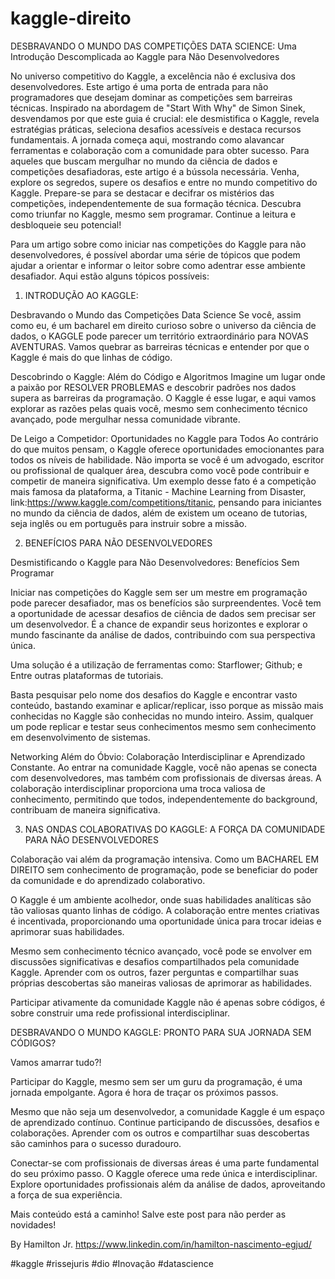 # kaggle-direito

DESBRAVANDO O MUNDO DAS COMPETIÇÕES DATA SCIENCE: 
Uma Introdução Descomplicada ao Kaggle para Não Desenvolvedores

No universo competitivo do Kaggle, a excelência não é exclusiva dos desenvolvedores. Este artigo é uma porta de entrada para não programadores que desejam dominar as competições sem barreiras técnicas. Inspirado na abordagem de "Start With Why" de Simon Sinek, desvendamos por que este guia é crucial: ele desmistifica o Kaggle, revela estratégias práticas, seleciona desafios acessíveis e destaca recursos fundamentais. A jornada começa aqui, mostrando como alavancar ferramentas e colaboração com a comunidade para obter sucesso. Para aqueles que buscam mergulhar no mundo da ciência de dados e competições desafiadoras, este artigo é a bússola necessária. Venha, explore os segredos, supere os desafios e entre no mundo competitivo do Kaggle. Prepare-se para se destacar e decifrar os mistérios das competições, independentemente de sua formação técnica. Descubra como triunfar no Kaggle, mesmo sem programar. Continue a leitura e desbloqueie seu potencial!

Para um artigo sobre como iniciar nas competições do Kaggle para não desenvolvedores, é possível abordar uma série de tópicos que podem ajudar a orientar e informar o leitor sobre como adentrar esse ambiente desafiador. Aqui estão alguns tópicos possíveis:

1. INTRODUÇÃO AO KAGGLE:

Desbravando o Mundo das Competições Data Science
Se você, assim como eu, é um bacharel em direito curioso sobre o universo da ciência de dados, o KAGGLE pode parecer um território extraordinário para NOVAS AVENTURAS. Vamos quebrar as barreiras técnicas e entender por que o Kaggle é mais do que linhas de código.

Descobrindo o Kaggle: Além do Código e Algoritmos
Imagine um lugar onde a paixão por RESOLVER PROBLEMAS e descobrir padrões nos dados supera as barreiras da programação. O Kaggle é esse lugar, e aqui vamos explorar as razões pelas quais você, mesmo sem conhecimento técnico avançado, pode mergulhar nessa comunidade vibrante.

De Leigo a Competidor: Oportunidades no Kaggle para Todos
Ao contrário do que muitos pensam, o Kaggle oferece oportunidades emocionantes para todos os níveis de habilidade. Não importa se você é um advogado, escritor ou profissional de qualquer área, descubra como você pode contribuir e competir de maneira significativa.
Um exemplo desse fato é a competição mais famosa da plataforma, a  Titanic - Machine Learning from Disaster, link:https://www.kaggle.com/competitions/titanic, pensando para iniciantes no mundo da ciência de dados, além de existem um oceano de tutorias, seja inglês ou em português para instruir sobre a missão.

2. BENEFÍCIOS PARA NÃO DESENVOLVEDORES

Desmistificando o Kaggle para Não Desenvolvedores: Benefícios Sem Programar

Iniciar nas competições do Kaggle sem ser um mestre em programação pode parecer desafiador, mas os benefícios são surpreendentes. 
Você tem a oportunidade de acessar desafios de ciência de dados sem precisar ser um desenvolvedor. É a chance de expandir seus horizontes e explorar o mundo fascinante da análise de dados, contribuindo com sua perspectiva única.

Uma solução é a utilização de ferramentas como:
	Starflower;
	Github; e
	Entre outras plataformas de tutoriais.

Basta pesquisar pelo nome dos desafios do Kaggle e encontrar vasto conteúdo, bastando examinar e aplicar/replicar, isso porque as missão mais conhecidas no Kaggle são conhecidas no mundo inteiro.
Assim, qualquer um pode replicar e testar seus conhecimentos mesmo sem conhecimento em desenvolvimento de sistemas.

Networking Além do Óbvio: Colaboração Interdisciplinar e Aprendizado Constante.
Ao entrar na comunidade Kaggle, você não apenas se conecta com desenvolvedores, mas também com profissionais de diversas áreas. A colaboração interdisciplinar proporciona uma troca valiosa de conhecimento, permitindo que todos, independentemente do background, contribuam de maneira significativa.

3. NAS ONDAS COLABORATIVAS DO KAGGLE: A FORÇA DA COMUNIDADE PARA NÃO DESENVOLVEDORES

Colaboração vai além da programação intensiva. Como um BACHAREL EM DIREITO sem conhecimento de programação, pode se beneficiar do poder da comunidade e do aprendizado colaborativo.

O Kaggle é um ambiente acolhedor, onde suas habilidades analíticas são tão valiosas quanto linhas de código. A colaboração entre mentes criativas é incentivada, proporcionando uma oportunidade única para trocar ideias e aprimorar suas habilidades.

Mesmo sem conhecimento técnico avançado, você pode se envolver em discussões significativas e desafios compartilhados pela comunidade Kaggle. Aprender com os outros, fazer perguntas e compartilhar suas próprias descobertas são maneiras valiosas de aprimorar as habilidades.

Participar ativamente da comunidade Kaggle não é apenas sobre códigos, é sobre construir uma rede profissional interdisciplinar. 


DESBRAVANDO O MUNDO KAGGLE: PRONTO PARA SUA JORNADA SEM CÓDIGOS?

Vamos amarrar tudo?!

Participar do Kaggle, mesmo sem ser um guru da programação, é uma jornada empolgante.  Agora é hora de traçar os próximos passos.

Mesmo que não seja um desenvolvedor, a comunidade Kaggle é um espaço de aprendizado contínuo. Continue participando de discussões, desafios e colaborações. Aprender com os outros e compartilhar suas descobertas são caminhos para o sucesso duradouro.

Conectar-se com profissionais de diversas áreas é uma parte fundamental do seu próximo passo. O Kaggle oferece uma rede única e interdisciplinar. Explore oportunidades profissionais além da análise de dados, aproveitando a força de sua experiência.

Mais conteúdo está a caminho!
Salve este post para não perder as novidades!

By Hamilton Jr.
https://www.linkedin.com/in/hamilton-nascimento-egjud/

#kaggle #rissejuris #dio #Inovação #datascience 




